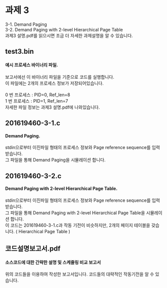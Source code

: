# 과제 3
3-1. Demand Paging
<br>
3-2. Demand Paging with 2-level Hierarchical Page Table
<br>
과제3 설명.pdf를 읽으시면 조금 더 자세한 과제설명을 알 수 있습니다.
## test3.bin
#### 예시 프로세스 바이너리 파일.
보고서에선 이 바이너리 파일을 기준으로 코드를 실행합니다.
<br>
이 파일에는 2개의 프로세스 정보가 저장되어있습니다.
<br>
<br>
0 번 프로세스 : PID=0, Ref_len=8 
<br>
1 번 프로세스 : PID=1, Ref_len=7
<br>
자세한 파일 정보는 과제3 설명.pdf에 나와있습니다.
## 201619460-3-1.c
#### Demand Paging.
stdin으로부터 이진파일 형태의 프로세스 정보와 Page reference sequence를 입력받습니다.
<br>
그 파일을 통해 Demand Paging을 시뮬레이션 합니다.
## 201619460-3-2.c
#### Demand Paging with 2-level Hierarchical Page Table.
stdin으로부터 이진파일 형태의 프로세스 정보와 Page reference sequence를 입력받습니다.
<br>
그 파일을 통해 Demand Paging with 2-level Hierarchical Page Table을 시뮬레이션 합니다.
<br>
이 코드는 201619460-3-1.c과 작동 기전이 비슷하지만, 2개의 페이지 테이블을 갖습니다. ( Hierarchical Page Table )
## 코드설명보고서.pdf
#### 소스코드에 대한 간략한 설명 및 스케줄링 비교 보고서
위의 코드들을 이용하여 작성한 보고서입니다. 코드들의 대략적인 작동기전을 알 수 있습니다.
